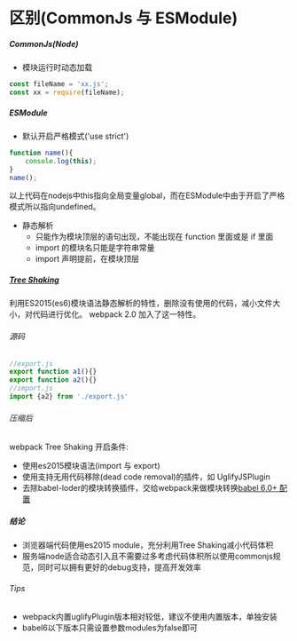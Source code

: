 # 区别(CommonJs 与 ESModule)

##### CommonJs(Node)

* 模块运行时动态加载

```js
const fileName = 'xx.js';
const xx = require(fileName);
```

##### ESModule


* 默认开启严格模式('use strict')

```js
function name(){
    console.log(this);
}
name();
```

以上代码在nodejs中this指向全局变量global，而在ESModule中由于开启了严格模式所以指向undefined。

* 静态解析
  * 只能作为模块顶层的语句出现，不能出现在 function 里面或是 if 里面
  * import 的模块名只能是字符串常量
  * import 声明提前，在模块顶层

##### [Tree Shaking](https://webpack.js.org/guides/tree-shaking)

利用ES2015(es6)模块语法静态解析的特性，删除没有使用的代码，减小文件大小，对代码进行优化。
webpack 2.0 加入了这一特性。

###### 源码

```js
//export.js
export function a1(){}
export function a2(){}
//import.js
import {a2} from './export.js'
```

###### 压缩后

webpack Tree Shaking 开启条件:

* 使用es2015模块语法(import 与 export)
* 使用支持无用代码移除(dead code removal)的插件，如 UglifyJSPlugin
* 去除babel-loder的模块转换插件，交给webpack来做模块转换[babel 6.0+ 配置](http://2ality.com/2015/12/webpack-tree-shaking.html)


##### 结论

* 浏览器端代码使用es2015 module，充分利用Tree Shaking减小代码体积
* 服务端node适合动态引入且不需要过多考虑代码体积所以使用commonjs规范，同时可以拥有更好的debug支持，提高开发效率

###### Tips

* webpack内置uglifyPlugin版本相对较低，建议不使用内置版本，单独安装
* babel6以下版本只需设置参数modules为false即可